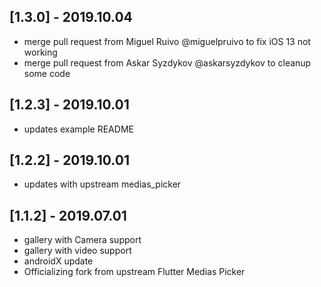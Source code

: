## [1.3.0] - 2019.10.04

* merge pull request from Miguel Ruivo @miguelpruivo to fix iOS 13 not working
* merge pull request from Askar Syzdykov @askarsyzdykov to cleanup some code

## [1.2.3] - 2019.10.01

* updates example README

## [1.2.2] - 2019.10.01

* updates with upstream medias_picker

## [1.1.2] - 2019.07.01

* gallery with Camera support
* gallery with video support
* androidX update
* Officializing fork from upstream Flutter Medias Picker
